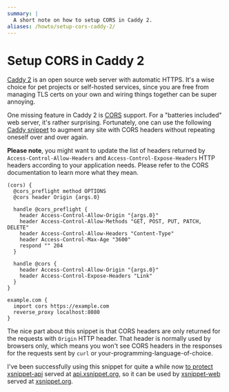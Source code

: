 ```yaml
---
summary: |
  A short note on how to setup CORS in Caddy 2.
aliases: /howto/setup-cors-caddy-2/
---
```


Setup CORS in Caddy 2
=====================

[Caddy 2] is an open source web server with automatic HTTPS. It's a wise choice
for pet projects or self-hosted services, since you are free from managing TLS
certs on your own and wiring things together can be super annoying.

One missing feature in Caddy 2 is [CORS] support. For a "batteries included"
web server, it's rather surprising. Fortunately, one can use the following
[Caddy snippet] to augment any site with CORS headers without repeating oneself
over and over again.

**Please note**, you might want to update the list of headers returned by
`Access-Control-Allow-Headers` and `Access-Control-Expose-Headers` HTTP headers
according to your application needs. Please refer to the CORS documentation to
learn more what they mean.

```
(cors) {
  @cors_preflight method OPTIONS
  @cors header Origin {args.0}

  handle @cors_preflight {
    header Access-Control-Allow-Origin "{args.0}"
    header Access-Control-Allow-Methods "GET, POST, PUT, PATCH, DELETE"
    header Access-Control-Allow-Headers "Content-Type"
    header Access-Control-Max-Age "3600"
    respond "" 204
  }

  handle @cors {
    header Access-Control-Allow-Origin "{args.0}"
    header Access-Control-Expose-Headers "Link"
  }
}

example.com {
  import cors https://example.com
  reverse_proxy localhost:8080
}
```

The nice part about this snippet is that CORS headers are only returned for the
requests with `Origin` HTTP header. That header is normally used by browsers
only, which means you won't see CORS headers in the responses for the requests
sent by `curl` or your-programming-language-of-choice.

I've been successfully using this snippet for quite a while now [to protect]
[xsnippet-api] served at [api.xsnippet.org], so it can be used by
[xsnippet-web] served at [xsnippet.org].

[Caddy 2]: https://caddyserver.com/
[CORS]: https://developer.mozilla.org/en-US/docs/Web/HTTP/CORS
[Caddy snippet]: https://caddyserver.com/docs/caddyfile/concepts#snippets
[to protect]: https://github.com/xsnippet/xsnippet-infra/blob/1d583a6868597cb71bb2ae08f60bc42ac4364e91/roles/xsnippet_api/templates/caddy.j2#L1-L17
[xsnippet-api]: https://github.com/xsnippet/xsnippet-api
[xsnippet-web]: https://github.com/xsnippet/xsnippet-web
[api.xsnippet.org]: https://api.xsnippet.org
[xsnippet.org]: https://xsnippet.org
